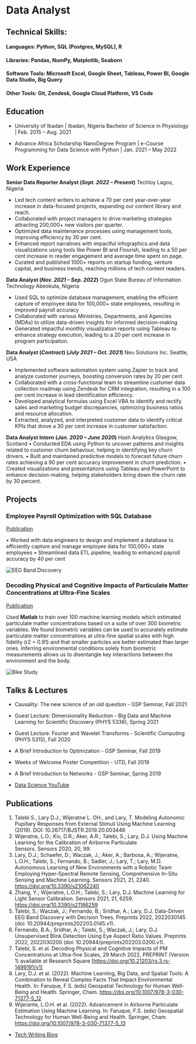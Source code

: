 # Data Analyst

## Technical Skills: 
#### Languages: Python, SQL (Postgres, MySQL), R
#### Libraries: Pandas, NumPy, Matplotlib, Seaborn
#### Software Tools: Microsoft Excel, Google Sheet, Tableau, Power BI, Google Data Studio, Big Query
#### Other Tools: Git, Zendesk, Google Cloud Platform, VS Code

## Education
- University of Ibadan | Ibadan, Nigeria
Bachelor of Science in Physiology | Feb. 2015 – Aug. 2021

- Advance Africa Scholarship NanoDegree Program | e-Course
Programming for Data Science with Python | Jan. 2021 – May 2022

## Work Experience
**Senior Data Reporter Analyst (_Sept. 2022 – Present_)**
Techloy Lagos, Nigeria
- Led tech content writers to achieve a 70 per cent year-over-year increase in data-focused projects, expanding our
content library and reach.
- Collaborated with project managers to drive marketing strategies attracting 200,000+ new visitors per quarter.
- Optimized data maintenance processes using management tools, improving efficiency by 30 per cent.
- Enhanced report narratives with impactful infographics and data visualizations using tools like Power BI and
Flourish, leading to a 50 per cent increase in reader engagement and average time spent on page.
- Curated and published 1000+ reports on startup funding, venture capital, and business trends, reaching millions of
tech content readers.

**Data Analyst (_Nov. 2021 – Sep. 2022_)**
Ogun State Bureau of Information Technology Abeokuta, Nigeria
- Used SQL to optimize database management, enabling the efficient capture of employee data for 100,000+ state
employees, resulting in improved payroll accuracy
- Collaborated with various Ministries, Departments, and Agencies (MDAs) to utilize data-driven insights for
informed decision-making
- Generated impactful monthly visualization reports using Tableau to enhance strategy execution, leading to a 20 per
cent increase in program participation.

**Data Analyst (_Contract_) (_July 2021 – Oct. 2021_)**
Neu Solutions Inc. Seattle, USA
- Implemented software automation system using Zapier to track and analyze customer journeys, boosting conversion
rates by 20 per cent
- Collaborated with a cross-functional team to streamline customer data collection roadmap using Zendesk for CRM
integration, resulting in a 100 per cent increase in lead identification efficiency.
- Developed analytical formulas using Excel VBA to identify and rectify sales and marketing budget discrepancies,
optimizing business ratios and resource allocation.
- Extracted, analyzed, and interpreted customer data to identify critical KPIs that drove a 30 per cent increase in
customer satisfaction.

**Data Analyst Intern (_Jan. 2020 – June 2020_)**
Hash Analytics Glasgow, Scotland
• Conducted EDA using Python to uncover patterns and insights related to customer churn behaviour, helping in
identifying key churn drivers.
• Built and maintained predictive models to forecast future churn rates achieving a 90 per cent accuracy
improvement in churn prediction.
• Created visualizations and presentations using Tableau and PowerPoint to enhance decision-making, helping
stakeholders bring down the churn rate by 30 percent.

## Projects
### Employee Payroll Optimization with SQL Database
[Publication](https://www.mdpi.com/1424-8220/22/8/3048)

• Worked with data engineers to design and implement a database to efficiently capture and manage employee data
for 100,000+ state employees
• Streamlined data ETL pipeline, leading to enhanced payroll accuracy by 40 per cent

![EEG Band Discovery](/assets/img/eeg_band_discovery.jpeg)

### Decoding Physical and Cognitive Impacts of Particulate Matter Concentrations at Ultra-Fine Scales
[Publication](https://www.mdpi.com/1424-8220/22/11/4240)

Used **Matlab** to train over 100 machine learning models which estimated particulate matter concentrations based on a suite of over 300 biometric variables. We found biometric variables can be used to accurately estimate particulate matter concentrations at ultra-fine spatial scales with high fidelity (r2 = 0.91) and that smaller particles are better estimated than larger ones. Inferring environmental conditions solely from biometric measurements allows us to disentangle key interactions between the environment and the body.

![Bike Study](/assets/img/bike_study.jpeg)

## Talks & Lectures
- Causality: The new science of an old question - GSP Seminar, Fall 2021
- Guest Lecture: Dimensionality Reduction - Big Data and Machine Learning for Scientific Discovery (PHYS 5336), Spring 2021
- Guest Lecture: Fourier and Wavelet Transforms - Scientific Computing (PHYS 5315), Fall 2020
- A Brief Introduction to Optimization - GSP Seminar, Fall 2019
- Weeks of Welcome Poster Competition - UTD, Fall 2019
- A Brief Introduction to Networks - GSP Seminar, Spring 2019

- [Data Science YouTube](https://www.youtube.com/channel/UCa9gErQ9AE5jT2DZLjXBIdA)

## Publications
1. Talebi S., Lary D.J., Wijeratne L. OH., and Lary, T. Modeling Autonomic Pupillary Responses from External Stimuli Using Machine Learning (2019). DOI: 10.26717/BJSTR.2019.20.003446
2. Wijeratne, L.O.; Kiv, D.R.; Aker, A.R.; Talebi, S.; Lary, D.J. Using Machine Learning for the Calibration of Airborne Particulate Sensors. Sensors 2020, 20, 99.
3. Lary, D.J.; Schaefer, D.; Waczak, J.; Aker, A.; Barbosa, A.; Wijeratne, L.O.H.; Talebi, S.; Fernando, B.; Sadler, J.; Lary, T.; Lary, M.D. Autonomous Learning of New Environments with a Robotic Team Employing Hyper-Spectral Remote Sensing, Comprehensive In-Situ Sensing and Machine Learning. Sensors 2021, 21, 2240. https://doi.org/10.3390/s21062240
4. Zhang, Y.; Wijeratne, L.O.H.; Talebi, S.; Lary, D.J. Machine Learning for Light Sensor Calibration. Sensors 2021, 21, 6259. https://doi.org/10.3390/s21186259
5. Talebi, S.; Waczak, J.; Fernando, B.; Sridhar, A.; Lary, D.J. Data-Driven EEG Band Discovery with Decision Trees. Preprints 2022, 2022030145 (doi: 10.20944/preprints202203.0145.v1).
6. Fernando, B.A.; Sridhar, A.; Talebi, S.; Waczak, J.; Lary, D.J. Unsupervised Blink Detection Using Eye Aspect Ratio Values. Preprints 2022, 2022030200 (doi: 10.20944/preprints202203.0200.v1).
7. Talebi, S. et al. Decoding Physical and Cognitive Impacts of PM Concentrations at Ultra-fine Scales, 29 March 2022, PREPRINT (Version 1) available at Research Square [https://doi.org/10.21203/rs.3.rs-1499191/v1]
8. Lary, D.J. et al. (2022). Machine Learning, Big Data, and Spatial Tools: A Combination to Reveal Complex Facts That Impact Environmental Health. In: Faruque, F.S. (eds) Geospatial Technology for Human Well-Being and Health. Springer, Cham. https://doi.org/10.1007/978-3-030-71377-5_12
9. Wijerante, L.O.H. et al. (2022). Advancement in Airborne Particulate Estimation Using Machine Learning. In: Faruque, F.S. (eds) Geospatial Technology for Human Well-Being and Health. Springer, Cham. https://doi.org/10.1007/978-3-030-71377-5_13

- [Tech Writing Blog](https://www.techloy.com/author/emmanuel/)

